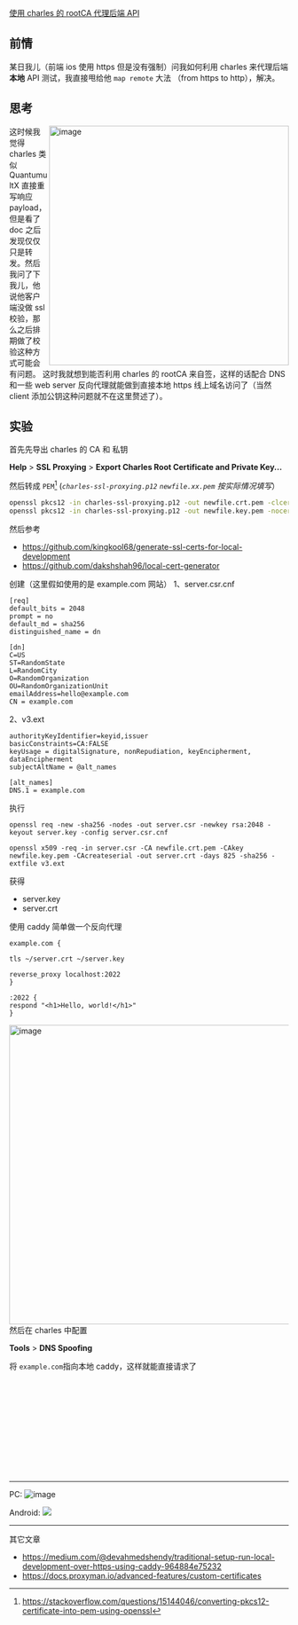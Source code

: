 [使用 charles 的 rootCA  代理后端 API](https://github.com/bxb100/blog/issues/10)

## 前情
某日我儿（前端 ios 使用 https 但是没有强制）问我如何利用 charles 来代理后端**本地** API 测试，我直接甩给他 `map remote` 大法 （from https to http），解决。

## 思考
<img width="432" alt="image" align="right" src="https://user-images.githubusercontent.com/20685961/153456893-60900373-e67b-4134-813b-8eb1156a4b0d.png">

这时候我觉得 charles 类似 QuantumultX 直接重写响应 payload，但是看了 doc 之后发现仅仅只是转发。然后我问了下我儿，他说他客户端没做 ssl 校验，那么之后排期做了校验这种方式可能会有问题。
这时我就想到能否利用 charles 的 rootCA 来自签，这样的话配合 DNS 和一些 web server 反向代理就能做到直接本地 https 线上域名访问了（当然 client 添加公钥这种问题就不在这里赘述了）。
<br>

## 实验
首先先导出 charles 的 CA 和 私钥

**Help** >  **SSL Proxying** >  **Export Charles Root Certificate and Private Key...**

然后转成 `PEM`[^1] (_`charles-ssl-proxying.p12` `newfile.xx.pem` 按实际情况填写_）

```sh
openssl pkcs12 -in charles-ssl-proxying.p12 -out newfile.crt.pem -clcerts -nokeys
openssl pkcs12 -in charles-ssl-proxying.p12 -out newfile.key.pem -nocerts -nodes 
```
然后参考
* https://github.com/kingkool68/generate-ssl-certs-for-local-development
* https://github.com/dakshshah96/local-cert-generator

创建（这里假如使用的是 example.com 网站）
1、server.csr.cnf
```
[req]
default_bits = 2048
prompt = no
default_md = sha256
distinguished_name = dn

[dn]
C=US
ST=RandomState
L=RandomCity
O=RandomOrganization
OU=RandomOrganizationUnit
emailAddress=hello@example.com
CN = example.com
```
 2、v3.ext
```
authorityKeyIdentifier=keyid,issuer
basicConstraints=CA:FALSE
keyUsage = digitalSignature, nonRepudiation, keyEncipherment, dataEncipherment
subjectAltName = @alt_names

[alt_names]
DNS.1 = example.com
```

执行
```
openssl req -new -sha256 -nodes -out server.csr -newkey rsa:2048 -keyout server.key -config server.csr.cnf

openssl x509 -req -in server.csr -CA newfile.crt.pem -CAkey newfile.key.pem -CAcreateserial -out server.crt -days 825 -sha256 -extfile v3.ext
```

获得
* server.key
* server.crt

使用 caddy 简单做一个反向代理

```
example.com {

tls ~/server.crt ~/server.key

reverse_proxy localhost:2022
}

:2022 {
respond "<h1>Hello, world!</h1>"
}
```

<img width="540" alt="image" align="right" src="https://user-images.githubusercontent.com/20685961/153470943-e0fbf171-01a9-440a-9a08-baa22c43a9a5.png">

然后在 charles 中配置 

**Tools** > **DNS Spoofing** 

将 `example.com`指向本地 caddy，这样就能直接请求了

<br>
<br>
<br>
<br>
<br>
<br>
<br>
<br>
<br>
<br>

----

PC:
<img  alt="image" src="https://user-images.githubusercontent.com/20685961/153471370-988fe1a9-0291-46dd-8df4-88792c54011f.png">

Android:
<img   src="https://user-images.githubusercontent.com/20685961/153471869-0b564770-f138-42bb-9dca-0d476194a929.jpg" >





[^1]: https://stackoverflow.com/questions/15144046/converting-pkcs12-certificate-into-pem-using-openssl

---

<a id="issuecomment-1203009674"></a>
其它文章
- https://medium.com/@devahmedshendy/traditional-setup-run-local-development-over-https-using-caddy-964884e75232
- https://docs.proxyman.io/advanced-features/custom-certificates
